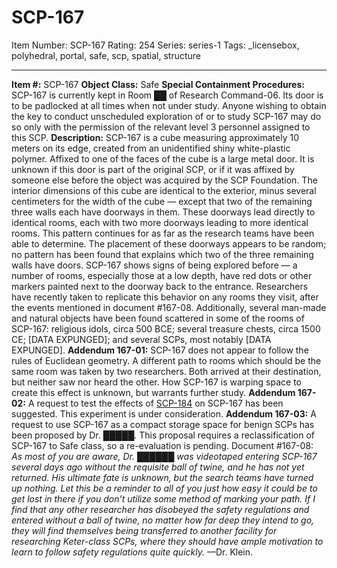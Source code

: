 # SCP-167
Item Number: SCP-167
Rating: 254
Series: series-1
Tags: _licensebox, polyhedral, portal, safe, scp, spatial, structure

---

**Item #:** SCP-167
**Object Class:** Safe
**Special Containment Procedures:** SCP-167 is currently kept in Room ██ of Research Command-06. Its door is to be padlocked at all times when not under study. Anyone wishing to obtain the key to conduct unscheduled exploration of or to study SCP-167 may do so only with the permission of the relevant level 3 personnel assigned to this SCP.
**Description:** SCP-167 is a cube measuring approximately 10 meters on its edge, created from an unidentified shiny white-plastic polymer. Affixed to one of the faces of the cube is a large metal door. It is unknown if this door is part of the original SCP, or if it was affixed by someone else before the object was acquired by the SCP Foundation. The interior dimensions of this cube are identical to the exterior, minus several centimeters for the width of the cube — except that two of the remaining three walls each have doorways in them. These doorways lead directly to identical rooms, each with two more doorways leading to more identical rooms. This pattern continues for as far as the research teams have been able to determine. The placement of these doorways appears to be random; no pattern has been found that explains which two of the three remaining walls have doors.
SCP-167 shows signs of being explored before — a number of rooms, especially those at a low depth, have red dots or other markers painted next to the doorway back to the entrance. Researchers have recently taken to replicate this behavior on any rooms they visit, after the events mentioned in document #167-08. Additionally, several man-made and natural objects have been found scattered in some of the rooms of SCP-167: religious idols, circa 500 BCE; several treasure chests, circa 1500 CE; [DATA EXPUNGED]; and several SCPs, most notably [DATA EXPUNGED].
**Addendum 167-01:** SCP-167 does not appear to follow the rules of Euclidean geometry. A different path to rooms which should be the same room was taken by two researchers. Both arrived at their destination, but neither saw nor heard the other. How SCP-167 is warping space to create this effect is unknown, but warrants further study.
**Addendum 167-02:** A request to test the effects of [SCP-184](/scp-184) on SCP-167 has been suggested. This experiment is under consideration.
**Addendum 167-03:** A request to use SCP-167 as a compact storage space for benign SCPs has been proposed by Dr. █████. This proposal requires a reclassification of SCP-167 to Safe class, so a re-evaluation is pending.
Document #167-08: _As most of you are aware, Dr. ██████ was videotaped entering SCP-167 several days ago without the requisite ball of twine, and he has not yet returned. His ultimate fate is unknown, but the search teams have turned up nothing. Let this be a reminder to all of you just how easy it could be to get lost in there if you don’t utilize some method of marking your path. If I find that any other researcher has disobeyed the safety regulations and entered without a ball of twine, no matter how far deep they intend to go, they will find themselves being transferred to another facility for researching Keter-class SCPs, where they should have ample motivation to learn to follow safety regulations quite quickly._ —Dr. Klein.